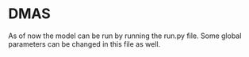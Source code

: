# DMAS

As of now the model can be run by running the run.py file. Some global parameters can be changed in this file as well.